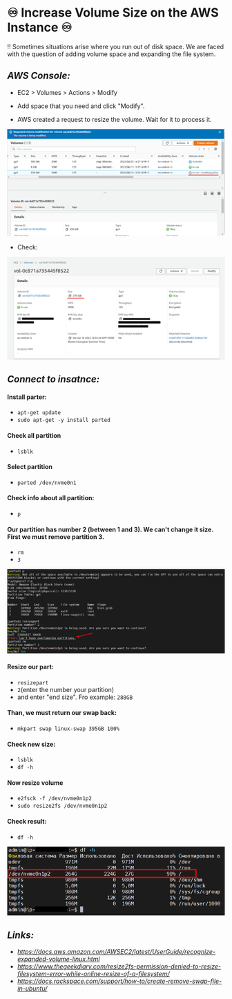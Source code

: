 # :infinity: Increase Volume Size on the AWS Instance :infinity:

:bangbang: Sometimes situations arise where you run out of disk space. We are faced with the question of adding volume space and expanding the file system.

## _AWS Console:_

+ EC2 > Volumes > Actions > Modify

+ Add space that you need and click "Modify".

+ AWS created a request to resize the volume. Wait for it to process it.
<img src ='Screenshots/Modify_volume.png'>

+ Check:
<img src ='Screenshots/Modify_volume_1.png'>

## _Connect to insatnce:_

#### Install parter:
+ `apt-get update`
+ `sudo apt-get -y install parted`

#### Check all partition
+ `lsblk`

#### Select partition
+ `parted /dev/nvme0n1`

#### Check info about all partition:
+ `p`

#### Our partition has number 2 (between 1 and 3). We can't change it size. First we must remove partition 3.
+ `rm`
+ `3`
<img src ='Screenshots/rm_part.png'>

#### Resize our part:
+ `resizepart`
+ `2`(enter the number your partition)
+ and enter "end size". Fro example: `288GB`

#### Than, we must return our swap back:
+ `mkpart swap linux-swap 395GB 100%`

#### Check new size:
+ `lsblk`
+ `df -h`

#### Now resize volume
+ `e2fsck -f /dev/nvme0n1p2`
+ `sudo resize2fs /dev/nvme0n1p2`

#### Check result:
+ `df -h`

<img src ='Screenshots/Result.png'>


## _Links:_
+ _https://docs.aws.amazon.com/AWSEC2/latest/UserGuide/recognize-expanded-volume-linux.html_
+ _https://www.thegeekdiary.com/resize2fs-permission-denied-to-resize-filesystem-error-while-online-resize-of-a-filesystem/_
+ _https://docs.rackspace.com/support/how-to/create-remove-swap-file-in-ubuntu/_
